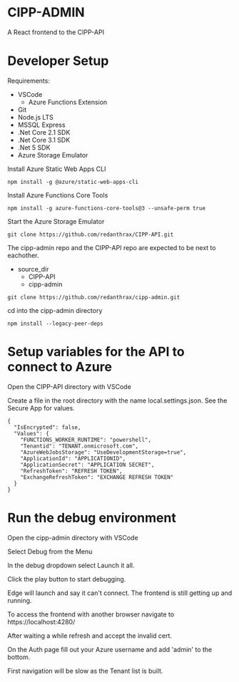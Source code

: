 # CIPP-ADMIN

A React frontend to the CIPP-API

# Developer Setup

Requirements:

- VSCode
  - Azure Functions Extension
- Git
- Node.js LTS
- MSSQL Express
- .Net Core 2.1 SDK
- .Net Core 3.1 SDK
- .Net 5 SDK
- Azure Storage Emulator

Install Azure Static Web Apps CLI

```
npm install -g @azure/static-web-apps-cli
```

Install Azure Functions Core Tools

```
npm install -g azure-functions-core-tools@3 --unsafe-perm true
```

Start the Azure Storage Emulator

```
git clone https://github.com/redanthrax/CIPP-API.git
```

The cipp-admin repo and the CIPP-API repo are expected to be next to eachother.

- source_dir
  - CIPP-API
  - cipp-admin

```
git clone https://github.com/redanthrax/cipp-admin.git
```

cd into the cipp-admin directory

```
npm install --legacy-peer-deps
```

# Setup variables for the API to connect to Azure

Open the CIPP-API directory with VSCode

Create a file in the root directory with the name local.settings.json. See the Secure App for values.

```
{
  "IsEncrypted": false,
  "Values": {
    "FUNCTIONS_WORKER_RUNTIME": "powershell",
    "Tenantid": "TENANT.onmicrosoft.com",
    "AzureWebJobsStorage": "UseDevelopmentStorage=true",
    "ApplicationId": "APPLICATIONID",
    "ApplicationSecret": "APPLICATION SECRET",
    "RefreshToken": "REFRESH TOKEN",
    "ExchangeRefreshToken": "EXCHANGE REFRESH TOKEN"
  }
}
```

# Run the debug environment

Open the cipp-admin directory with VSCode

Select Debug from the Menu

In the debug dropdown select Launch it all.

Click the play button to start debugging.

Edge will launch and say it can't connect. The frontend is still getting up and running.

To access the frontend with another browser navigate to https://localhost:4280/

After waiting a while refresh and accept the invalid cert.

On the Auth page fill out your Azure username and add 'admin' to the bottom.

First navigation will be slow as the Tenant list is built.
